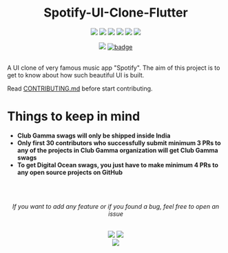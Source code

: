 <h1 align="center">Spotify-UI-Clone-Flutter</h1>
<div align="center">  
<a href="https://github.com/clubgamma/Spotify-UI-Clone-Flutter/stargazers"><img src="https://img.shields.io/github/stars/clubgamma/Spotify-UI-Clone-Flutter?style=flat"/></a>
<a href="https://github.com/clubgamma/Spotify-UI-Clone-Flutter/network/members"><img src="https://img.shields.io/github/forks/clubgamma/Spotify-UI-Clone-Flutter?style=flat"/></a>
<a href="https://github.com/clubgamma/Spotify-UI-Clone-Flutter/pulls"><img src="https://img.shields.io/github/issues-pr/clubgamma/Spotify-UI-Clone-Flutter?style=flat?color=yellow"/></a>
<a href="https://github.com/clubgamma/Spotify-UI-Clone-Flutter/issues"><img src="https://img.shields.io/github/issues/clubgamma/Spotify-UI-Clone-Flutter?style=flat"/></a>
<a href="https://github.com/clubgamma/Spotify-UI-Clone-Flutter/graphs/contributors"><img src="https://img.shields.io/github/contributors/clubgamma/Spotify-UI-Clone-Flutter?color=orange"/></a>
<a href="https://github.com/clubgamma/Spotify-UI-Clone-Flutter/blob/master/LICENSE"><img src="https://img.shields.io/github/license/clubgamma/Spotify-UI-Clone-Flutter?color=1abc9c"/></a>
<br>
  
[![](https://img.shields.io/badge/Club-Gamma-%23FF0000.svg?&style=flat&logoColor=white&color=red)](https://clubgamma.github.io/hacktoberfest/)
[![badge](https://img.shields.io/endpoint?url=https://gist.githubusercontent.com/rudrabarad/5f367b75ae6ff53bb868f3d56567b1df/raw/discord.json)](https://discord.gg/kjnp6wU)
<br><br>
</div>

A UI clone of very famous music app "Spotify". The aim of this project is to get to know about how such beautiful UI is built.

Read [CONTRIBUTING.md](https://github.com/clubgamma/Spotify-UI-Clone-Flutter/blob/master/CONTRIBUTING.md) before start contributing.

# Things to keep in mind

  - **Club Gamma swags will only be shipped inside India**
  - **Only first 30 contributors who successfully submit minimum 3 PRs to any of the projects in Club Gamma organization will get Club Gamma swags**
  - **To get Digital Ocean swags, you just have to make minimum 4 PRs to any open source projects on GitHub**

<br><br>
<div align="center">  
<i>If you want to add any feature or if you found a bug, feel free to open an issue</i><br><br>

![](https://img.shields.io/badge/Star-If_Liked-%23FF0000.svg?&style=flat&logoColor=white&color=white)
![](https://img.shields.io/badge/Fork-If_you_found_interesting-%23FF0000.svg?&style=flat&logoColor=white&color=white)<br>
<a href="https://github.com/clubgamma/Spotify-UI-Clone-Flutter/issues/new"><img src="https://img.shields.io/badge/Query-Ask_Us_Anything-blue"/></a><br>
<br>
</div>
